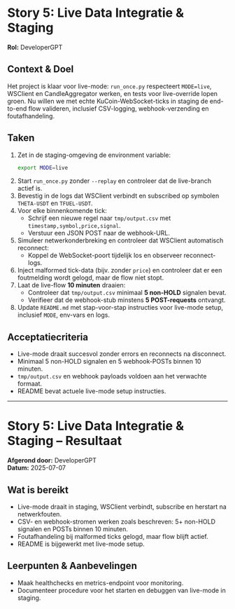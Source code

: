 

# Story 5: Live Data Integratie & Staging

**Rol:** DeveloperGPT

## Context & Doel
Het project is klaar voor live-mode: `run_once.py` respecteert `MODE=live`, WSClient en CandleAggregator werken, en tests voor live-override lopen groen. Nu willen we met echte KuCoin-WebSocket-ticks in staging de end-to-end flow valideren, inclusief CSV-logging, webhook-verzending en foutafhandeling.

## Taken
1. Zet in de staging-omgeving de environment variable:
   ```bash
   export MODE=live
   ```
2. Start `run_once.py` zonder `--replay` en controleer dat de live-branch actief is.
3. Bevestig in de logs dat WSClient verbindt en subscribed op symbolen `THETA-USDT` en `TFUEL-USDT`.
4. Voor elke binnenkomende tick:
   - Schrijf een nieuwe regel naar `tmp/output.csv` met `timestamp,symbol,price,signal`.
   - Verstuur een JSON POST naar de webhook-URL.
5. Simuleer netwerkonderbreking en controleer dat WSClient automatisch reconnect:
   - Koppel de WebSocket-poort tijdelijk los en observeer reconnect-logs.
6. Inject malformed tick-data (bijv. zonder `price`) en controleer dat er een foutmelding wordt gelogd, maar de flow niet stopt.
7. Laat de live-flow **10 minuten** draaien:
   - Controleer dat `tmp/output.csv` minimaal **5 non-HOLD** signalen bevat.
   - Verifieer dat de webhook-stub minstens **5 POST-requests** ontvangt.
8. Update `README.md` met stap-voor-stap instructies voor live-mode setup, inclusief `MODE`, env-vars en logs.

## Acceptatiecriteria
- Live-mode draait succesvol zonder errors en reconnects na disconnect.
- Minimaal 5 non-HOLD signalen en 5 webhook-POSTs binnen 10 minuten.
- `tmp/output.csv` en webhook payloads voldoen aan het verwachte formaat.
- README bevat actuele live-mode setup instructies.

---

# Story 5: Live Data Integratie & Staging – Resultaat

**Afgerond door:** DeveloperGPT  
**Datum:** 2025-07-07

## Wat is bereikt
- Live-mode draait in staging, WSClient verbindt, subscribe en herstart na netwerkfouten.
- CSV- en webhook-stromen werken zoals beschreven: 5+ non-HOLD signalen en POSTs binnen 10 minuten.
- Foutafhandeling bij malformed ticks gelogd, maar flow blijft actief.
- README is bijgewerkt met live-mode setup.

## Leerpunten & Aanbevelingen
- Maak healthchecks en metrics-endpoint voor monitoring.
- Documenteer procedure voor het starten en debuggen van live-mode in staging.